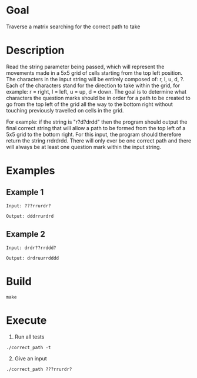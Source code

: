 # Goal
Traverse a matrix searching for the correct path to take

# Description
Read the string parameter being passed, which will represent the movements made in a 5x5 grid of cells starting from the top left position.
The characters in the input string will be entirely composed of: r, l, u, d, ?.
Each of the characters stand for the direction to take within the grid, for example: r = right, l = left, u = up, d = down.
The goal is to determine what characters the question marks should be in order for a path to be created to go from
the top left of the grid all the way to the bottom right without touching previously travelled on cells in the grid.

For example: if the string is "r?d?drdd" then the program should output the final correct string that will allow a path to be formed
from the top left of a 5x5 grid to the bottom right. For this input, the program should therefore return the string rrdrdrdd.
There will only ever be one correct path and there will always be at least one question mark within the input string.

# Examples
## Example 1
`Input: ???rrurdr?`

`Output: dddrrurdrd`

## Example 2
`Input: drdr??rrddd?`

`Output: drdruurrdddd`

# Build

`make`

# Execute
1. Run all tests

`./correct_path -t`

2. Give an input

`./correct_path ???rrurdr?`
